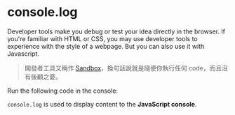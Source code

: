 # console.log

Developer tools make you  debug or test your idea directly in the browser. If you're familiar with HTML or CSS, you may use developer tools to experience with the style of a webpage. But you can also use it with Javascript.

>開發者工具又稱作 [Sandbox](https://zh.wikipedia.org/wiki/%E6%B2%99%E7%9B%92_(%E9%9B%BB%E8%85%A6%E5%AE%89%E5%85%A8))，換句話說就是隨便你執行任何 code，而且沒有後顧之憂。

Run the following code in the console:

`console.log` is used to display content to the **JavaScript console**.

